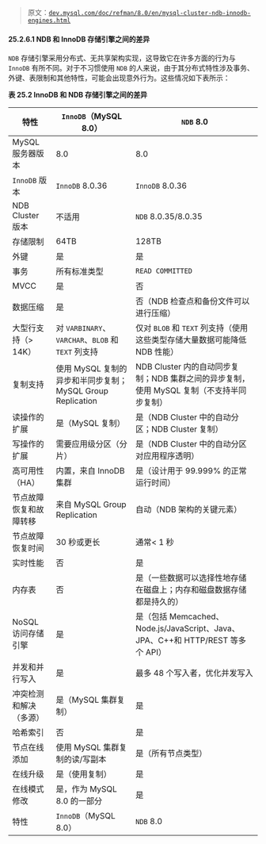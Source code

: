 > 原文：[`dev.mysql.com/doc/refman/8.0/en/mysql-cluster-ndb-innodb-engines.html`](https://dev.mysql.com/doc/refman/8.0/en/mysql-cluster-ndb-innodb-engines.html)

#### 25.2.6.1 NDB 和 InnoDB 存储引擎之间的差异

`NDB` 存储引擎采用分布式、无共享架构实现，这导致它在许多方面的行为与 `InnoDB` 有所不同。对于不习惯使用 `NDB` 的人来说，由于其分布式特性涉及事务、外键、表限制和其他特性，可能会出现意外行为。这些情况如下表所示：

**表 25.2 InnoDB 和 NDB 存储引擎之间的差异**

| 特性 | `InnoDB`（MySQL 8.0） | `NDB` 8.0 |
| --- | --- | --- |
| MySQL 服务器版本 | 8.0 | 8.0 |
| `InnoDB` 版本 | `InnoDB` 8.0.36 | `InnoDB` 8.0.36 |
| NDB Cluster 版本 | 不适用 | `NDB` 8.0.35/8.0.35 |
| 存储限制 | 64TB | 128TB |
| 外键 | 是 | 是 |
| 事务 | 所有标准类型 | `READ COMMITTED` |
| MVCC | 是 | 否 |
| 数据压缩 | 是 | 否（NDB 检查点和备份文件可以进行压缩） |
| 大型行支持（> 14K） | 对 `VARBINARY`、`VARCHAR`、`BLOB` 和 `TEXT` 列支持 | 仅对 `BLOB` 和 `TEXT` 列支持（使用这些类型存储大量数据可能降低 NDB 性能） |
| 复制支持 | 使用 MySQL 复制的异步和半同步复制；MySQL Group Replication | NDB Cluster 内的自动同步复制；NDB 集群之间的异步复制，使用 MySQL 复制（不支持半同步复制） |
| 读操作的扩展 | 是（MySQL 复制） | 是（NDB Cluster 中的自动分区；NDB Cluster 复制） |
| 写操作的扩展 | 需要应用级分区（分片） | 是（NDB Cluster 中的自动分区对应用程序透明） |
| 高可用性（HA） | 内置，来自 InnoDB 集群 | 是（设计用于 99.999% 的正常运行时间） |
| 节点故障恢复和故障转移 | 来自 MySQL Group Replication | 自动（NDB 架构的关键元素） |
| 节点故障恢复时间 | 30 秒或更长 | 通常< 1 秒 |
| 实时性能 | 否 | 是 |
| 内存表 | 否 | 是（一些数据可以选择性地存储在磁盘上；内存和磁盘数据存储都是持久的） |
| NoSQL 访问存储引擎 | 是 | 是（包括 Memcached、Node.js/JavaScript、Java、JPA、C++和 HTTP/REST 等多个 API） |
| 并发和并行写入 | 是 | 最多 48 个写入者，优化并发写入 |
| 冲突检测和解决（多源） | 是（MySQL 集群复制） | 是 |
| 哈希索引 | 否 | 是 |
| 节点在线添加 | 使用 MySQL 集群复制的读/写副本 | 是（所有节点类型） |
| 在线升级 | 是（使用复制） | 是 |
| 在线模式修改 | 是，作为 MySQL 8.0 的一部分 | 是 |
| 特性 | `InnoDB`（MySQL 8.0） | `NDB` 8.0 |
